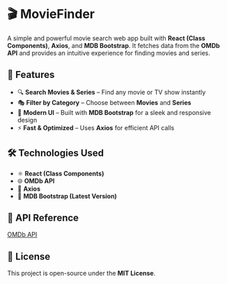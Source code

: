# 🎬 MovieFinder

A simple and powerful movie search web app built with **React (Class Components)**, **Axios**, and **MDB Bootstrap**. It fetches data from the **OMDb API** and provides an intuitive experience for finding movies and series.  

## 🚀 Features

- 🔍 **Search Movies & Series** – Find any movie or TV show instantly  
- 🎭 **Filter by Category** – Choose between **Movies** and **Series**  
- 🎨 **Modern UI** – Built with **MDB Bootstrap** for a sleek and responsive design  
- ⚡ **Fast & Optimized** – Uses **Axios** for efficient API calls  

## 🛠️ Technologies Used

- ⚛ **React (Class Components)**  
- 🌐 **OMDb API**  
- 📡 **Axios**  
- 🎨 **MDB Bootstrap (Latest Version)**  

## 🔗 API Reference

[OMDb API](https://www.omdbapi.com/)  

## 📜 License  

This project is open-source under the **MIT License**.  

